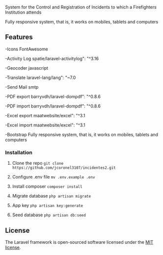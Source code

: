 

System for the Control and Registration of Incidents to which a Firefighters Institution attends

Fully responsive system, that is, it works on mobiles, tablets and computers

## Features

-Icons FontAwesome

-Activity Log 	spatie/laravel-activitylog": "^3.16

-Geocoder		javascript

-Translate		laravel-lang/lang": "~7.0

-Send Mail		smtp

-PDF export		barryvdh/laravel-dompdf": "^0.8.6

-PDF import		barryvdh/laravel-dompdf": "^0.8.6

-Excel export	maatwebsite/excel": "^3.1

-Excel import	maatwebsite/excel": "^3.1

-Bootstrap		Fully responsive system, that is, it works on mobiles, tablets and computers

### Installation

1. Clone the repo
`git clone https://github.com/jcoronel3107/incidentes2.git`

2. Configure .env file
`mv .env.example .env`

3. Install composer
`composer install`

4.  Migrate database
`php artisan migrate`

5.  App key
`php artisan key:generate`

6. Seed database
`php artisan db:seed`


## License
The Laravel framework is open-sourced software licensed under the [MIT license](https://opensource.org/licenses/MIT).
